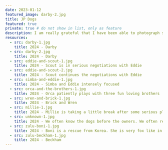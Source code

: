 ```yaml
---
date: 2023-01-12
featured_image: darby-2.jpg
title: JP Dogs
featured: true
private: true # do not show in list, only as feature
description: I am really grateful that I have been able to photograph some of the wonderful dogs around Jamaica Plain.
resources:
  - src: darby-1.jpg
    title: 2024 - Darby
  - src: darby-2.jpg
    title: 2024 - Darby
  - src: eddie-and-scout-1.jpg
    title: 2024 - Scout is in serious negotiations with Eddie
  - src: eddie-and-scout-2.jpg
    title: 2024 - Scout continues the negotiations with Eddie
  - src: simba-and-eddie-1.jpg
    title: 2024 - Simba and Eddie intensely focused
  - src: orca-and-the-brothers-1.jpg
    title: 2024 - Orca patiently plays with three fun loving brothers
  - src: wren-and-brick-1.jpg
    title: 2024 - Brick and Wren
  - src: millie-1.jpg
    title: 2024 - Millie is taking a little break after some serious play
  - src: unknown-1.jpg
    title: 2024 - We often know the dogs before the owners. We often remember a dogs name before we could recall the owners' name. Often I forget both, and sometimes I don't get either.
  - src: zulu-boni-1.jpg
    title: 2024 - Boni is a rescue from Korea. She is very fox like in appearance and cat like in personality.
  - src: zulu-beckham-1.jpg
    title: 2024 - Beckham
---
```

